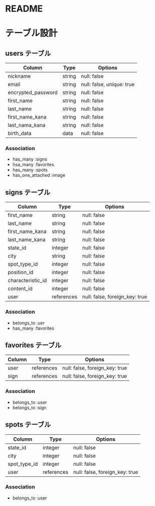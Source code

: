 # README

# テーブル設計

## users テーブル

| Column             | Type   | Options                   |
| ------------------ | ------ | ------------------------- |
| nickname           | string | null: false               |
| email              | string | null: false, unique: true |
| encrypted_password | string | null: false               |
| first_name         | string | null: false               |
| last_name          | string | null: false               |
| first_name_kana    | string | null: false               |
| last_nama_kana     | string | null: false               |
| birth_data         | data   | null: false               |


### Association

- has_many :signs
- hsa_many :favorites
- has_many :spots
- has_one_attached :image


## signs テーブル

| Column            | Type       | Options                        |
| ----------------- | ---------- | ------------------------------ |
| first_name        | string     | null: false                    |
| last_name         | string     | null: false                    |
| first_name_kana   | string     | null: false                    |
| last_name_kana    | string     | null: false                    |
| state_id          | integer    | null: false                    |
| city              | string     | null: false                    |
| spot_type_id      | integer    | null: false                    |
| position_id       | integer    | null: false                    |
| characteristic_id | integer    | null: false                    |
| content_id        | integer    | null: false                    |
| user              | references | null: false, foreign_key: true |


### Association

- belongs_to :uer
- has_many :favorites

## favorites テーブル

| Column | Type       | Options                        |
| ------ | ---------- | ------------------------------ |
| user   | references | null: false, foreign_key: true |
| sign   | references | null: false, foreign_key: true |


### Association

- belongs_to :user
- belongs_to :sign

## spots テーブル

| Column       | Type       | Options                        |
| ------------ | ---------- | ------------------------------ |
| state_id     | integer    | null: false                    |
| city         | integer    | null: false                    |
| spot_type_id | integer    | null: false                    |
| user         | references | null: false, foreign_key: true |

### Association

- belongs_to :user